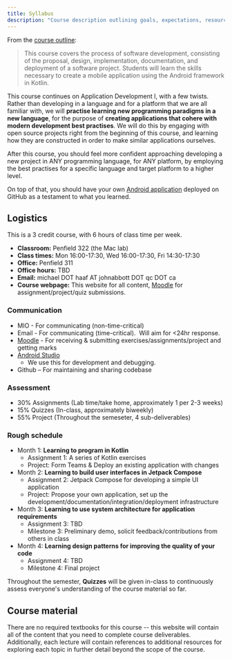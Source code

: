 ```yaml
---
title: Syllabus
description: "Course description outlining goals, expectations, resources, and other important information."
---
```


From the [course outline](/about/course-outline): 

> This course covers the process of software development, consisting of the proposal, design, implementation, documentation, and deployment of a software project. Students will learn the skills necessary to create a mobile application using the Android framework in Kotlin.

This course continues on Application Development I, with a few twists. Rather than developing in a language and for a platform that we are all familiar with, we will **practise learning new programming paradigms in a new language**, for the purpose of **creating applications that cohere with modern development best practises**. We will do this by engaging with open source projects right from the beginning of this course, and learning how they are constructed in order to make similar applications ourselves.

After this course, you should feel more confident approaching developing a new project in ANY programming language, for ANY platform, by employing the best practises for a specific language and target platform to a higher level.

On top of that, you should have your own [Android application][sample-apps] deployed on GitHub as a testament to what you learned.

[sample-apps]: https://github.com/androiddevnotes/awesome-jetpack-compose-android-apps

## Logistics

This is a 3 credit course, with 6 hours of class time per week.

- **Classroom:** Penfield 322 (the Mac lab)
- **Class times:** Mon 16:00-17:30, Wed 16:00-17:30, Fri 14:30-17:30 
- **Office:** Penfield 311
- **Office hours:** TBD
- **Email:** michael DOT haaf AT johnabbott DOT qc DOT ca
- **Course webpage:** This website for all content, [Moodle][moodle] for assignment/project/quiz submissions.

### Communication
- MIO - For communicating (non-time-critical)
- Email - For communicating (time-critical).  Will aim for <24hr response.
- [Moodle][moodle] - For receiving & submitting exercises/assignments/project and getting marks
- [Android Studio][android-studio]
  - We use this for development and debugging.
- Github – For maintaining and sharing codebase

[android-studio]: https://developer.android.com/studio
[moodle]: https://moodle.johnabbott.qc.ca/course/view.php?id=452

### Assessment

- 30% Assignments (Lab time/take home, approximately 1 per 2-3 weeks)
- 15% Quizzes (In-class, approximately biweekly)
- 55% Project (Throughout the semeseter, 4 sub-deliverables)

### Rough schedule

- Month 1: **Learning to program in Kotlin**
  - Assignment 1: A series of Kotlin exercises
  - Project: Form Teams & Deploy an existing application with changes
- Month 2: **Learning to build user interfaces in Jetpack Compose**
  - Assignment 2: Jetpack Compose for developing a simple UI application
  - Project: Propose your own application, set up the development/documentation/integration/deployment infrastructure
- Month 3: **Learning to use system architecture for application requirements**
  - Assignment 3: TBD
  - Milestone 3: Preliminary demo, solicit feedback/contributions from others in class
- Month 4: **Learning design patterns for improving the quality of your code**
  - Assignment 4: TBD
  - Milestone 4: Final project

Throughout the semester, **Quizzes** will be given in-class to continuously assess everyone's understanding of the course material so far. 

## Course material

There are no required textbooks for this course -- this website will contain all of the content that you need to complete course deliverables. Additionally, each lecture will contain references to additional resources for exploring each topic in further detail beyond the scope of the course.
